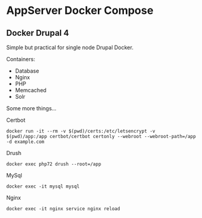 # AppServer Docker Compose
## Docker Drupal 4

Simple but practical for single node Drupal Docker.

Containers:

- Database
- Nginx
- PHP
- Memcached
- Solr

Some more things...

Certbot

```
docker run -it --rm -v $(pwd)/certs:/etc/letsencrypt -v $(pwd)/app:/app certbot/certbot certonly --webroot --webroot-path=/app -d example.com

```

Drush

```
docker exec php72 drush --root=/app
```

MySql

```
docker exec -it mysql mysql
```

Nginx

```
docker exec -it nginx service nginx reload
```